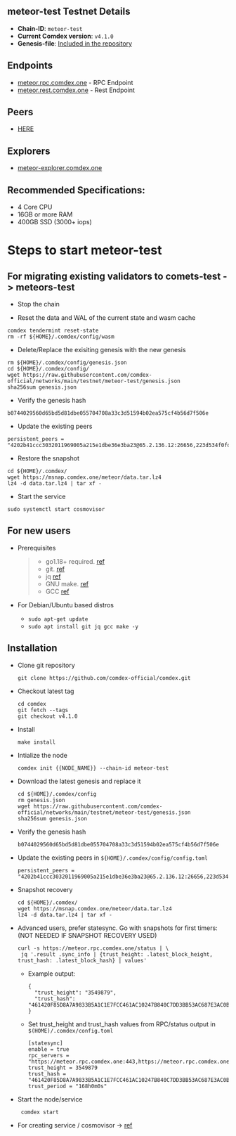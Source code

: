 ## meteor-test Testnet Details

- **Chain-ID**: `meteor-test`
- **Current Comdex version**: `v4.1.0`
- **Genesis-file**: [Included in the repository](genesis.json)

## Endpoints

- [meteor.rpc.comdex.one](https://meteor.rpc.comdex.one:443) - RPC Endpoint
- [meteor.rest.comdex.one](https://meteor.rest.comdex.one:443) - Rest Endpoint

## Peers

- [HERE](peers.txt)

## Explorers

- [meteor-explorer.comdex.one](https://meteor-explorer.comdex.one)

## Recommended Specifications:
   * 4 Core CPU
   * 16GB or more RAM
   * 400GB SSD (3000+ iops)

# Steps to start meteor-test 

## For migrating existing validators to comets-test -> meteors-test

* Stop the chain

* Reset the data and WAL of the current state and wasm cache

```shell
comdex tendermint reset-state 
rm -rf ${HOME}/.comdex/config/wasm
```

* Delete/Replace the exisiting genesis with the new genesis

```shell
rm ${HOME}/.comdex/config/genesis.json 
cd ${HOME}/.comdex/config/
wget https://raw.githubusercontent.com/comdex-official/networks/main/testnet/meteor-test/genesis.json
sha256sum genesis.json
```

* Verify the genesis hash 

```shell
b0744029560d65bd5d81dbe055704708a33c3d51594b02ea575cf4b56d7f506e
```

* Update the existing peers 

```shell
persistent_peers = "4202b41ccc3032011969005a215e1dbe36e3ba23@65.2.136.12:26656,223d534f0fd1daeea3578346ad3e49d9cec973b6@54.166.39.27:26656,efa67d2456e8e22e9b29bd127ed3024cffc7ede1@46.166.163.37:26656,494af55997cbb1df62cff1ed4f35b58c31277f63@46.166.172.230:26656"
```

* Restore the snapshot

```shell
cd ${HOME}/.comdex/
wget https://msnap.comdex.one/meteor/data.tar.lz4
lz4 -d data.tar.lz4 | tar xf -
```

* Start the service

```shell
sudo systemctl start cosmovisor
```

## For new users

* Prerequisites
  > - go1.18+ required. [ref](https://golang.org/doc/install)
  > - git. [ref](https://github.com/git/git)
  > - jq [ref](https://github.com/stedolan/jq)
  > - GNU make. [ref](https://www.gnu.org/software/make/manual/html_node/index.html)
  > - GCC [ref](https://gcc.gnu.org/releases.html)
  
* For Debian/Ubuntu based distros
  - `sudo apt-get update`
  - `sudo apt install git jq gcc make -y`


## Installation

* Clone git repository

  ```shell
  git clone https://github.com/comdex-official/comdex.git
  ```
  
* Checkout latest tag

  ```shell
  cd comdex
  git fetch --tags
  git checkout v4.1.0
  ```
  
* Install

  ```shell
  make install
  ```
  
* Intialize the node

  ```shell
  comdex init {{NODE_NAME}} --chain-id meteor-test
  ```
  
* Download the latest genesis and replace it

  ```shell
  cd ${HOME}/.comdex/config
  rm genesis.json
  wget https://raw.githubusercontent.com/comdex-official/networks/main/testnet/meteor-test/genesis.json
  sha256sum genesis.json
  ```
  
* Verify the genesis hash 

  ```shell
  b0744029560d65bd5d81dbe055704708a33c3d51594b02ea575cf4b56d7f506e
  ```

* Update the existing peers in `${HOME}/.comdex/config/config.toml`

  ```shell
  persistent_peers = "4202b41ccc3032011969005a215e1dbe36e3ba23@65.2.136.12:26656,223d534f0fd1daeea3578346ad3e49d9cec973b6@54.166.39.27:26656,efa67d2456e8e22e9b29bd127ed3024cffc7ede1@46.166.163.37:26656,494af55997cbb1df62cff1ed4f35b58c31277f63@46.166.172.230:26656""
  ```
  
* Snapshot recovery

  ```shell
  cd ${HOME}/.comdex/
  wget https://msnap.comdex.one/meteor/data.tar.lz4
  lz4 -d data.tar.lz4 | tar xf -
  ```

* Advanced users, prefer statesync. Go with snapshots for first timers: (NOT NEEDED IF SNAPSHOT RECOVERY USED)

    ```
    curl -s https://meteor.rpc.comdex.one/status | \ 
     jq '.result .sync_info | {trust_height: .latest_block_height, trust_hash: .latest_block_hash} | values'
    ```

  - Example output:
  
    ```
    {
      "trust_height": "3549879",
      "trust_hash": "461420F85D8A7A9833B5A1C1E7FCC461AC10247B840C7DD3BB53AC687E3AC0BB"
    }
    ```

  - Set trust_height and trust_hash values from RPC/status output in `$(HOME)/.comdex/config.toml`
  
    ```
    [statesync]
    enable = true
    rpc_servers = "https://meteor.rpc.comdex.one:443,https://meteor.rpc.comdex.one:443"
    trust_height = 3549879
    trust_hash = "461420F85D8A7A9833B5A1C1E7FCC461AC10247B840C7DD3BB53AC687E3AC0BB"
    trust_period = "168h0m0s"
    ```
    
* Start the node/service

  ```shell
   comdex start
  ```
  
* For creating service / cosmovisor -> [ref](https://github.com/comdex-official/networks/blob/main/testnet/cosmovisor-setup.md)
  



